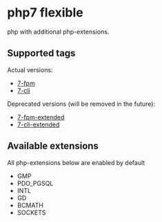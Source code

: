 # php7 flexible

php with additional php-extensions.

## Supported tags

Actual versions:

*  [7-fpm](https://github.com/wakeup-s/dockerfiles/blob/master/php/7-fpm/Dockerfile)
*  [7-cli](https://github.com/wakeup-s/dockerfiles/blob/master/php/7-cli/Dockerfile)

Deprecated versions (will be removed in the future):

*  [7-fpm-extended](https://github.com/wakeup-s/dockerfiles/blob/master/php/7-fpm-extended/Dockerfile)
*  [7-cli-extended](https://github.com/wakeup-s/dockerfiles/blob/master/php/7-cli-extended/Dockerfile)

## Available extensions

All php-extensions below are enabled by default

* GMP
* PDO_PGSQL 
* INTL
* GD
* BCMATH 
* SOCKETS
